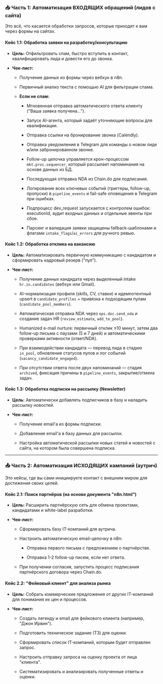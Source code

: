 ### 📥 Часть 1: Автоматизация ВХОДЯЩИХ обращений (лидов с сайта)

Это всё, что касается обработки запросов, которые приходят к вам через формы на сайтах.

#### **Кейс 1.1: Обработка заявки на разработку/консультацию**

- **Цель:** Отфильтровать спам, быстро вступить в контакт, квалифицировать лида и довести его до звонка.
    
- **Чек-лист:**
    
    - Получение данных из формы через вебхук в n8n.
        
    - Первичный анализ текста с помощью AI для фильтрации спама.
        
    - **Если не спам:**
        
        - Мгновенная отправка автоматического ответа клиенту ("Ваша заявка получена...").
            
        - Запуск AI-агента, который задаёт уточняющие вопросы для квалификации.
            
        - Отправка ссылки на бронирование звонка (Calendly).

        - Отправка уведомления в Telegram для команды о новом лиде и/или забронированном звонке.

        - Follow-up цепочка управляется крон-процессом `mkt.proc.sequencer`, который рассылает напоминания на основе данных из БД.
        - Последующая отправка NDA из Chain.do для подписания.
        - Логирование всех ключевых событий (триггеры, follow-up, пропуски) в `pipeline_events` и fail-safe оповещения в Telegram при ошибках.
        - Подпроцесс dev_request запускается с контролем ошибок: executionId, аудит входных данных и отдельные эвенты при сбое.
        - Парсинг и валидация заявки защищены fallback-шаблонами и флагами `intake_flags`/`ai_errors` для ручного ревью.
            

#### **Кейс 1.2: Обработка отклика на вакансию**

- **Цель:** Автоматизировать первичную коммуникацию с кандидатом и сформировать кадровый резерв ("пул").
    
- **Чек-лист:**

    - Получение данных кандидата через выделенный intake `hr.in.candidates` (вебхук или Gmail).

    - AI-нормализация профиля (skills, CV, ставки) и идемпотентный upsert в `candidate_profiles` + привязка к подходящим пулам (`candidate_pool_members`).

    - Автоматическая отправка NDA через `ops.doc.send_nda` и создание задач HR (`review_estimate`, `add_to_pool`).

    - Humanized e-mail nurture: первичный отклик ≤10 минут, затем два follow-up письма с паузами (5 и 7 дней) и автоматическими проверками активности (ответ/NDA).

    - При взаимодействии кандидата — перевод лида в стадию `in_pool`, обновление статусов пулов и лог событий (`vacancy_candidate_engaged`).

    - При отсутствии ответа после двух напоминаний — стадия `archived`, фиксация причины в `pipeline_events`, закрытие/отмена задач.
        

#### **Кейс 1.3: Обработка подписки на рассылку (Newsletter)**

- **Цель:** Автоматически добавлять подписчиков в базу и наладить рассылку новостей.
    
- **Чек-лист:**
    
    - Получение email'a из формы подписки.
        
    - Добавление email'a в базу данных для рассылок.
        
    - Настройка автоматической рассылки новых статей и новостей с сайта, на котором была совершена подписка.
        

---

### 📤 Часть 2: Автоматизация ИСХОДЯЩИХ кампаний (аутрич)

Это кейсы, где вы сами инициируете контакт с внешним миром для достижения своих целей.

#### **Кейс 2.1: Поиск партнёров (на основе документа "n8n.html")**

- **Цель:** Расширить партнёрскую сеть для обмена проектами, кандидатами и white-label разработки.
    
- **Чек-лист:**
    
    - Сформировать базу IT-компаний для аутрича.
        
    - Настроить автоматическую email-цепочку в n8n:
        
        - Отправка первого письма с предложением о партнёрстве.
            
        - Отправка 1-2 follow-up писем, если нет ответа.
            
    - При получении согласия, запустить процесс подписания партнёрского договора через Chain.do.
        

#### **Кейс 2.2: "Фейковый клиент" для анализа рынка**

- **Цель:** Собрать коммерческие предложения от других IT-компаний для понимания их цен и процессов.
    
- **Чек-лист:**
    
    - Создать легенду и email для фейкового клиента (например, "Джон Ирвин").
        
    - Подготовить техническое задание (ТЗ) для оценки.
        
    - Сформировать список IT-компаний, которым будет отправлен запрос.
        
    - Настроить отправку запроса на оценку проекта от лица "клиента".
        
    - Систематизировать и анализировать полученные ответы и оценки.
        
